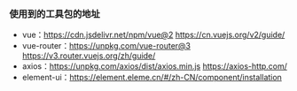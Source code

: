 ### 使用到的工具包的地址
- vue：https://cdn.jsdelivr.net/npm/vue@2    https://cn.vuejs.org/v2/guide/
- vue-router：https://unpkg.com/vue-router@3    https://v3.router.vuejs.org/zh/guide/
- axios：https://unpkg.com/axios/dist/axios.min.js    https://axios-http.com/
- element-ui：https://element.eleme.cn/#/zh-CN/component/installation
